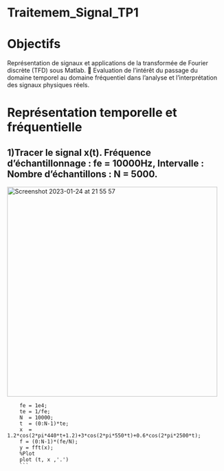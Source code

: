 # Traitemem_Signal_TP1
 # Objectifs
Représentation de signaux et applications de la transformée de Fourier discrète
(TFD) sous Matlab.
 Evaluation de l’intérêt du passage du domaine temporel au domaine fréquentiel
dans l’analyse et l’interprétation des signaux physiques réels.
# Représentation temporelle et fréquentielle 
## 1)Tracer le signal x(t). Fréquence d’échantillonnage : fe = 10000Hz, Intervalle : Nombre d’échantillons : N = 5000.
<img width="489" alt="Screenshot 2023-01-24 at 21 55 57" src="https://user-images.githubusercontent.com/87026851/214417510-da3df04b-1229-49b1-9c3f-62791dde3b64.png">

```
    fe = 1e4;
    te = 1/fe;
    N  = 10000;
    t  = (0:N-1)*te; 
    x  = 1.2*cos(2*pi*440*t+1.2)+3*cos(2*pi*550*t)+0.6*cos(2*pi*2500*t);
    f = (0:N-1)*(fe/N);
    y = fft(x);
    %Plot
    plot (t, x ,'.')
    ```
